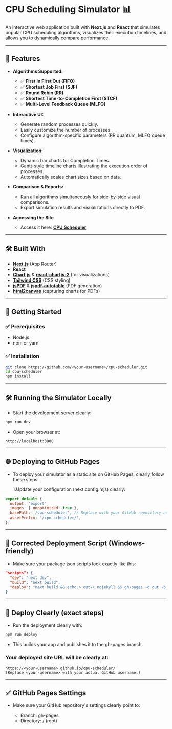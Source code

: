 # CPU Scheduling Simulator 📊

An interactive web application built with **Next.js** and **React** that simulates popular CPU scheduling algorithms, visualizes their execution timelines, and allows you to dynamically compare performance.

---

## 🚀 Features

- **Algorithms Supported:**
  - ✅ **First In First Out (FIFO)**
  - ✅ **Shortest Job First (SJF)**
  - ✅ **Round Robin (RR)**
  - ✅ **Shortest Time-to-Completion First (STCF)**
  - ✅ **Multi-Level Feedback Queue (MLFQ)**

- **Interactive UI:**
  - Generate random processes quickly.
  - Easily customize the number of processes.
  - Configure algorithm-specific parameters (RR quantum, MLFQ queue times).

- **Visualization:**
  - Dynamic bar charts for Completion Times.
  - Gantt-style timeline charts illustrating the execution order of processes.
  - Automatically scales chart sizes based on data.

- **Comparison & Reports:**
  - Run all algorithms simultaneously for side-by-side visual comparisons.
  - Export simulation results and visualizations directly to PDF.

- **Accessing the Site**
  - Access it here: **[CPU Scheduler](https://jtlavigne.github.io/cpu-scheduler/)**

---

## 🛠 Built With

- **[Next.js](https://nextjs.org)** (App Router)
- **React**
- **[Chart.js](https://www.chartjs.org)** & **[react-chartjs-2](https://react-chartjs-2.js.org)** (for visualizations)
- **[Tailwind CSS](https://tailwindcss.com)** (CSS styling)
- **[jsPDF](https://github.com/parallax/jsPDF)** & **[jspdf-autotable](https://github.com/simonbengtsson/jsPDF-AutoTable)** (PDF generation)
- **[html2canvas](https://html2canvas.hertzen.com/)** (capturing charts for PDFs)

---

## 🚩 Getting Started

### ✅ **Prerequisites**

- Node.js
- npm or yarn

### ✅ **Installation**

```bash
git clone https://github.com/<your-username>/cpu-scheduler.git
cd cpu-scheduler
npm install
```

---

## 🛠️ Running the Simulator Locally
 - Start the development server clearly:
```bash
npm run dev
```
 - Open your browser at:
```arduino
http://localhost:3000
```

---

## 🌐 Deploying to GitHub Pages
 - To deploy your simulator as a static site on GitHub Pages, clearly follow these steps:

    1.Update your configuration (next.config.mjs) clearly:
```js
export default {
  output: 'export',
  images: { unoptimized: true },
  basePath: '/cpu-scheduler', // Replace with your GitHub repository name exactly
  assetPrefix: '/cpu-scheduler/',
};
```

---

## 📌 Corrected Deployment Script (Windows-friendly)
 - Make sure your package.json scripts look exactly like this:
```json
"scripts": {
  "dev": "next dev",
  "build": "next build",
  "deploy": "next build && echo.> out\\.nojekyll && gh-pages -d out -b gh-pages"
}
```

---

## 🚀 Deploy Clearly (exact steps)
 - Run the deployment clearly with:
```bash
npm run deploy
```
 - This builds your app and publishes it to the gh-pages branch.

### Your deployed site URL will be clearly at:
```arduino
https://<your-username>.github.io/cpu-scheduler/
(Replace <your-username> with your actual GitHub username.)
```

---

## ✅ GitHub Pages Settings
 - Make sure your GitHub repository's settings clearly point to:

   - Branch: gh-pages
   - Directory: / (root)
